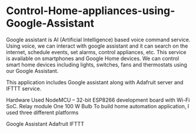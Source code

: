 # Control-Home-appliances-using-Google-Assistant
Google assistant is AI (Artificial Intelligence) based voice command service. Using voice, we can interact with google assistant and it can search on the internet, schedule events, set alarms, control appliances, etc.  This service is available on smartphones and Google Home devices.  We can control smart home devices including lights, switches, fans and thermostats using our Google Assistant.

This application includes Google assistant along with Adafruit server and IFTTT service.

Hardware Used
NodeMCU – 32-bit ESP8266 development board with Wi-Fi SoC.
 Relay module
One 100 W Bulb
To build home automation application, I used three different platforms

Google Assistant
Adafruit
IFTTT
